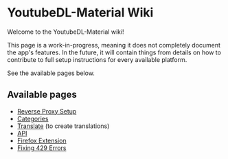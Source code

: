 # YoutubeDL-Material Wiki

Welcome to the YoutubeDL-Material wiki!

This page is a work-in-progress, meaning it does not completely document the app's features. In the future, it will contain things from details on how to contribute to full setup instructions for every available platform.

See the available pages below.

## Available pages

* [Reverse Proxy Setup](https://github.com/Tzahi12345/YoutubeDL-Material/wiki/Reverse-Proxy-Setup)
* [Categories](https://github.com/Tzahi12345/YoutubeDL-Material/wiki/Categories)
* [Translate](https://github.com/Tzahi12345/YoutubeDL-Material/wiki/Translate) (to create translations)
* [API](https://github.com/Tzahi12345/YoutubeDL-Material/wiki/API)
* [Firefox Extension](https://github.com/Tzahi12345/YoutubeDL-Material/wiki/Firefox-Extension)
* [Fixing 429 Errors](https://github.com/Tzahi12345/YoutubeDL-Material/wiki/Fixing-429-errors)